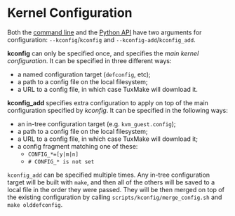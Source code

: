 # Kernel Configuration

Both the [command line](cli.md) and the [Python API](python.md) have two
arguments for configuration: `--kconfig`/`kconfig` and
`--kconfig-add`/`kconfig_add`.

**kconfig** can only be specified once, and specifies the *main kernel
configuration*. It can be specified in three different ways:

- a named configuration target (`defconfig`, etc);
- a path to a config file on the local filesystem;
- a URL to a config file, in which case TuxMake will download it.

**kconfig_add** specifies extra configuration to apply on top of the main
configuration specified by *kconfig*. It can be specified in the following
ways:

- an in-tree configuration target (e.g. `kvm_guest.config`);
- a path to a config file on the local filesystem;
- a URL to a config file, in which case TuxMake will download it;
- a config fragment matching one of these:
    - `CONFIG_*=[y|m|n]`
    - `# CONFIG_* is not set`

`kconfig_add` can be specified multiple times. Any in-tree configuration target
will be built with `make`, and then all of the others will be saved to a local
file in the order they were passed. They will be then merged on top of the
existing configuration by calling `scripts/kconfig/merge_config.sh` and
`make olddefconfig`.
